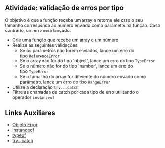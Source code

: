 Atividade: validação de erros por tipo
--------------------------------------

O objetivo é que a função receba um array e retorne ele caso o seu tamanho corresponda ao número enviado como parâmetro na função. Caso contrário, um erro será lançado.

* Crie uma função que recebe um array e um número
* Realize as seguintes validações
  * Se os parâmetros não forem enviados, lance um erro do tipo `ReferenceError`
  * Se o array não for do tipo 'object', lance um erro do tipo `TypeError`
  * Se o número não for do tipo 'number', lance um erro do tipo `TypeError`
  * Se o tamanho do array for diferente do número enviado como parâmetro, lance um erro do tipo `RangeError`
* Utilize a declaração `try...catch`
* Filtre as chamadas de catch por cada tipo de erro utilizando o operador `instanceof`



Links Auxiliares
------------------------------------------------------------------------------------------------------------

* [Objeto Error](https://developer.mozilla.org/pt-BR/docs/Web/JavaScript/Reference/Global_Objects/Error)
* [instanceof](https://developer.mozilla.org/pt-BR/docs/Web/JavaScript/Reference/Operators/instanceof)
* [typeof](https://developer.mozilla.org/pt-BR/docs/Web/JavaScript/Reference/Operators/typeof)
* [try...catch](https://developer.mozilla.org/pt-BR/docs/Web/JavaScript/Reference/Statements/try...catch)
